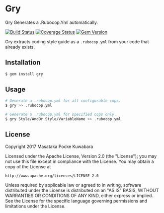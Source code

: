 # Gry

Gry Generates a .Rubocop.Yml automatically.

[![Build Status](https://travis-ci.org/pocke/gry.svg?branch=master)](https://travis-ci.org/pocke/gry)
[![Coverage Status](https://coveralls.io/repos/github/pocke/gry/badge.svg?branch=master)](https://coveralls.io/github/pocke/gry?branch=master)
[![Gem Version](https://badge.fury.io/rb/gry.svg)](https://badge.fury.io/rb/gry)

Gry extracts coding style guide as a `.rubocop.yml` from your code that already exists.


## Installation

```sh
$ gem install gry
```

## Usage

```sh
# Generate a .rubocop.yml for all configurable cops.
$ gry >> .rubocop.yml

# Generate a .rubocop.yml for specified cops only.
$ gry Style/AndOr Style/VariableName >> .rubocop.yml
```


License
-------


Copyright 2017 Masataka Pocke Kuwabara

Licensed under the Apache License, Version 2.0 (the "License");
you may not use this file except in compliance with the License.
You may obtain a copy of the License at

    http://www.apache.org/licenses/LICENSE-2.0

Unless required by applicable law or agreed to in writing, software
distributed under the License is distributed on an "AS IS" BASIS,
WITHOUT WARRANTIES OR CONDITIONS OF ANY KIND, either express or implied.
See the License for the specific language governing permissions and
limitations under the License.
